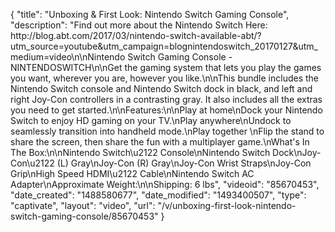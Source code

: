 {
    "title": "Unboxing & First Look: Nintendo Switch Gaming Console",
    "description": "Find out more about the Nintendo Switch Here: http:\/\/blog.abt.com\/2017\/03\/nintendo-switch-available-abt\/?utm_source=youtube&utm_campaign=blognintendoswitch_20170127&utm_medium=video\n\nNintendo Switch Gaming Console - NINTENDOSWITCH\n\nGet the gaming system that lets you play the games you want, wherever you are, however you like.\n\nThis bundle includes the Nintendo Switch console and Nintendo Switch dock in black, and left and right Joy-Con controllers in a contrasting gray. It also includes all the extras you need to get started.\n\nFeatures:\n\nPlay at home\nDock your Nintendo Switch to enjoy HD gaming on your TV.\nPlay anywhere\nUndock to seamlessly transition into handheld mode.\nPlay together \nFlip the stand to share the screen, then share the fun with a multiplayer game.\nWhat's In The Box:\n\nNintendo Switch\u2122 Console\nNintendo Switch Dock\nJoy-Con\u2122 (L) Gray\nJoy-Con (R) Gray\nJoy-Con Wrist Straps\nJoy-Con Grip\nHigh Speed HDMI\u2122 Cable\nNintendo Switch AC Adapter\nApproximate Weight:\n\nShipping: 6 lbs",
    "videoid": "85670453",
    "date_created": "1488580677",
    "date_modified": "1493400507",
    "type": "captivate",
    "layout": "video",
    "url": "\/v\/unboxing-first-look-nintendo-switch-gaming-console\/85670453"
}